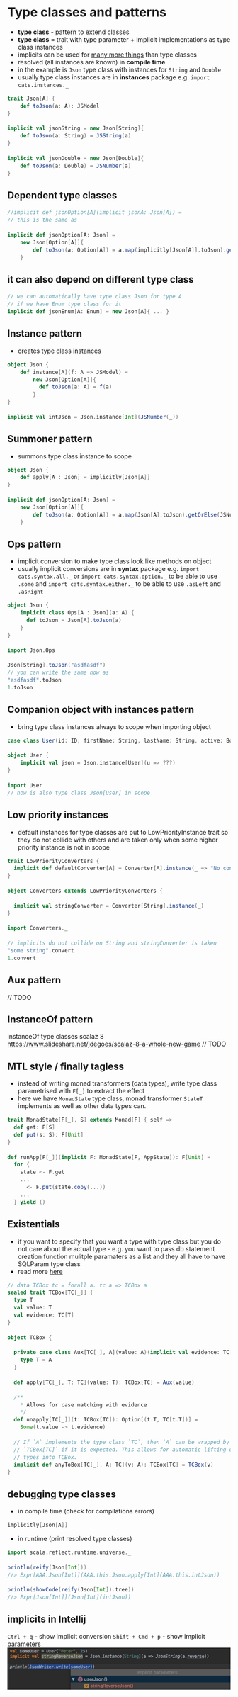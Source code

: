 # Type classes and patterns

* **type class** - pattern to extend classes
* **type class** = trait with type parameter + implicit implementations as type class instances
* implicits can be used for [many more things](http://www.lihaoyi.com/post/ImplicitDesignPatternsinScala.html) than type classes
* resolved (all instances are known) in **compile time**
* in the example is `Json` type class with instances for `String` and `Double`
* usually type class instances are in **instances** package e.g. `import cats.instances._`
```scala
trait Json[A] {
    def toJson(a: A): JSModel
}

implicit val jsonString = new Json[String]{
    def toJson(a: String) = JSString(a)
}

implicit val jsonDouble = new Json[Double]{
    def toJson(a: Double) = JSNumber(a)
}
```
## Dependent type classes
```scala
//implicit def jsonOption[A](implicit jsonA: Json[A]) =
// this is the same as

implicit def jsonOption[A: Json] = 
    new Json[Option[A]]{
        def toJson(a: Option[A]) = a.map(implicitly[Json[A]].toJson).getOrElse(JSNull)
    }
```

## it can also depend on different type class
```scala
// we can automatically have type class Json for type A
// if we have Enum type class for it 
implicit def jsonEnum[A: Enum] = new Json[A]{ ... }
```

## Instance pattern
* creates type class instances
```scala
object Json {
    def instance[A](f: A => JSModel) =
        new Json[Option[A]]{
          def toJson(a: A) = f(a)
        }
}

implicit val intJson = Json.instance[Int](JSNumber(_))
```

## Summoner pattern
* summons type class instance to scope
```scala
object Json {
    def apply[A : Json] = implicitly[Json[A]]
}

implicit def jsonOption[A: Json] = 
    new Json[Option[A]]{
        def toJson(a: Option[A]) = a.map(Json[A].toJson).getOrElse(JSNull)
    }
```

## Ops pattern
* implicit conversion to make type class look like methods on object
* usually implicit conversions are in **syntax** package e.g. `import cats.syntax.all._` or `import cats.syntax.option._` to be able to use `.some` and `import cats.syntax.either._` to be able to use `.asLeft` and `.asRight`
```scala
object Json {
    implicit class Ops[A : Json](a: A) {
      def toJson = Json[A].toJson(a)
    }
}
 
import Json.Ops
  
Json[String].toJson("asdfasdf")  
// you can write the same now as   
"asdfasdf".toJson
1.toJson
```

## Companion object with instances pattern
* bring type class instances always to scope when importing object
```scala
case class User(id: ID, firstName: String, lastName: String, active: Boolean)
 
object User {
    implicit val json = Json.instance[User](u => ???)
} 

import User
// now is also type class Json[User] in scope
```

## Low priority instances

* default instances for type classes are put to LowPriorityInstance trait so they do not collide with others and are taken only when some higher priority instance is not in scope

```scala
trait LowPriorityConverters {
  implicit def defaultConverter[A] = Converter[A].instance(_ => "No converter written")   
}

object Converters extends LowPriorityConverters {

  implicit val stringConverter = Converter[String].instance(_)  
}

import Converters._

// implicits do not collide on String and stringConverter is taken
"some string".convert
1.convert
```

## Aux pattern
// TODO

## InstanceOf pattern
instanceOf type classes scalaz 8 https://www.slideshare.net/jdegoes/scalaz-8-a-whole-new-game
// TODO

## MTL style / finally tagless

* instead of writing monad transformers (data types), write type class parametrised with `F[_]` to extract the effect
* here we have `MonadState` type class, monad transformer `StateT` implements as well as other data types can.

```scala
trait MonadState[F[_], S] extends Monad[F] { self =>
  def get: F[S]
  def put(s: S): F[Unit]
}

def runApp[F[_]](implicit F: MonadState[F, AppState]): F[Unit] =
  for {
    state <- F.get
    ...
    _ <- F.put(state.copy(...))
    ...
  } yield ()
```

## Existentials

* if you want to specify that you want a type with type class but you do not care about the actual type - e.g. you want to pass db statement creation function mulitple paramaters as a list and they all have to have SQLParam type class 
* read more [here](https://www.cakesolutions.net/teamblogs/existential-types-in-scala)

```scala
// data TCBox tc = forall a. tc a => TCBox a
sealed trait TCBox[TC[_]] {
  type T
  val value: T
  val evidence: TC[T]
}

object TCBox {

  private case class Aux[TC[_], A](value: A)(implicit val evidence: TC[A]) extends TCBox[TC] {
    type T = A
  }

  def apply[TC[_], T: TC](value: T): TCBox[TC] = Aux(value)

  /**
    * Allows for case matching with evidence
    */
  def unapply[TC[_]](t: TCBox[TC]): Option[(t.T, TC[t.T])] =
    Some(t.value -> t.evidence)

  // If `A` implements the type class `TC`, then `A` can be wrapped by
  // `TCBox[TC]` if it is expected. This allows for automatic lifting of
  // types into TCBox.
  implicit def anyToBox[TC[_], A: TC](v: A): TCBox[TC] = TCBox(v)
}
```

## debugging type classes

* in compile time (check for compilations errors)

```scala
implicitly[Json[A]]
```  

* in runtime (print resolved type classes)

```scala
import scala.reflect.runtime.universe._

println(reify(Json[Int]))
//> Expr[AAA.Json[Int]](AAA.this.Json.apply[Int](AAA.this.intJson))

println(showCode(reify(Json[Int]).tree))
//> Expr[Json[Int]](Json[Int](intJson))
```

## implicits in Intellij

`Ctrl + q` - show implicit conversion
`Shift + Cmd + p` - show implicit parameters
![implicit_parameter.jpg](implicit_parameter.jpg)